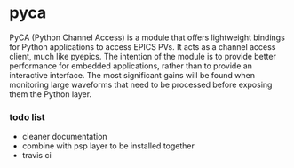 # pyca

PyCA (Python Channel Access) is a module that offers lightweight bindings for Python applications to access EPICS PVs. It acts as a channel access client, much like pyepics. The intention of the module is to provide better performance for embedded applications, rather than to provide an interactive interface. The most significant gains will be found when monitoring large waveforms that need to be processed before exposing them the Python layer.

### todo list
- cleaner documentation
- combine with psp layer to be installed together
- travis ci
